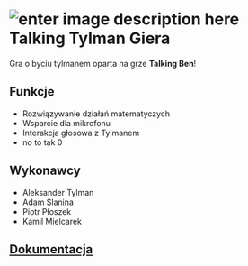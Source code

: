 

# ![enter image description here](https://i.imgur.com/dWdCx5Y.jpg) Talking Tylman Giera
Gra o byciu tylmanem oparta na grze **Talking Ben**!

## Funkcje

 - Rozwiązywanie działań matematyczych
 - Wsparcie dla mikrofonu
 - Interakcja głosowa z Tylmanem
 - no to tak 0
## Wykonawcy
 - Aleksander Tylman
 - Adam Slanina
 - Piotr Płoszek
 - Kamil Mielcarek

## [Dokumentacja](https://github.com/AdamSlanina/giera/blob/main/dokumantacja.md)
